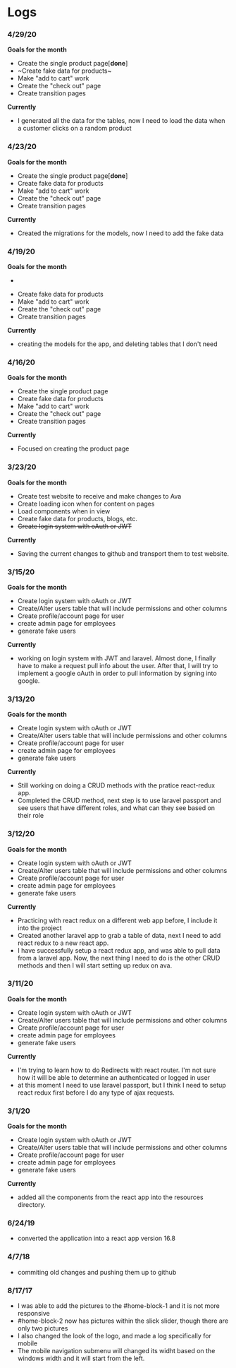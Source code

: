 # Logs

### 4/29/20

**Goals for the month**
- Create the single product page[**done**]
- ~Create fake data for products~
- Make "add to cart" work
- Create the "check out" page
- Create transition pages

**Currently**
- I generated all the data for the tables, now I need to load the data when a customer
clicks on a random product

### 4/23/20

**Goals for the month**
- Create the single product page[**done**]
- Create fake data for products
- Make "add to cart" work
- Create the "check out" page
- Create transition pages

**Currently**
- Created the migrations for the models, now I need to add the fake data


### 4/19/20

**Goals for the month**
- ~~~Create the single product page~~~
- Create fake data for products
- Make "add to cart" work
- Create the "check out" page
- Create transition pages

**Currently**
- creating the models for the app, and deleting tables that I don't need


### 4/16/20

**Goals for the month**
- Create the single product page
- Create fake data for products
- Make "add to cart" work
- Create the "check out" page
- Create transition pages

**Currently**
- Focused on creating the product page


### 3/23/20

**Goals for the month**
- Create test website to receive and make changes to Ava
- Create loading icon when for content on pages
- Load components when in view
- Create fake data for products, blogs, etc.
- ~~Create login system with oAuth or JWT~~


**Currently**
- Saving the current changes to github and transport them to test website.

### 3/15/20

**Goals for the month**
- Create login system with oAuth or JWT
- Create/Alter users table that will include permissions and other columns
- Create profile/account  page for user
- create admin page for employees
- generate fake users

**Currently**
- working on login system with JWT and laravel. Almost done, I finally have to make
a request pull info about the user. After that, I will try to implement a google
oAuth in order to pull information by signing into google.

### 3/13/20

**Goals for the month**
- Create login system with oAuth or JWT
- Create/Alter users table that will include permissions and other columns
- Create profile/account  page for user
- create admin page for employees
- generate fake users

**Currently**
- Still working on doing a CRUD methods with the pratice react-redux app.
- Completed the CRUD method, next step is to use laravel passport and see users
that have different roles, and what can they see based on their role

### 3/12/20

**Goals for the month**
- Create login system with oAuth or JWT
- Create/Alter users table that will include permissions and other columns
- Create profile/account  page for user
- create admin page for employees
- generate fake users

**Currently**
- Practicing with react redux on a different web app before, I include it into the
project
- Created another laravel app to grab a table of data, next I need to add react redux
to a new react app.
- I have successfully setup a react redux app, and was able to pull data from a
laravel app. Now, the next thing I need to do is the other CRUD methods and then
I will start setting up redux on ava.

### 3/11/20

**Goals for the month**
- Create login system with oAuth or JWT
- Create/Alter users table that will include permissions and other columns
- Create profile/account  page for user
- create admin page for employees
- generate fake users

**Currently**
- I'm trying to learn how to do Redirects with react router. I'm not sure how it
will be able to determine an authenticated or logged in user
- at this moment I need to use laravel passport, but I think I need to setup react
redux first before I do any type of ajax requests.



### 3/1/20

**Goals for the month**
- Create login system with oAuth or JWT
- Create/Alter users table that will include permissions and other columns
- Create profile/account  page for user
- create admin page for employees
- generate fake users

**Currently**
- added all the components from the react app into the resources directory.


### 6/24/19

- converted the application into a react app version 16.8

### 4/7/18

- commiting  old changes  and pushing them up to github

### 8/17/17
-  I was able to add the pictures to the #home-block-1 and it is not more responsive
- #home-block-2 now has pictures within the slick slider, though there are only
two pictures
- I also changed the look of the logo, and made a log specifically for mobile
- The mobile navigation submenu will changed its widht based on the windows width
and it will start from the left.
